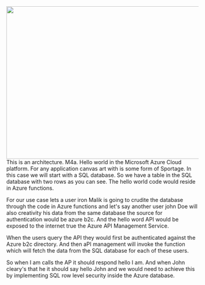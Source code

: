 
<img style="float: right;" src="https://ayn.blob.core.windows.net/github/test2.gif" width="800" height="400">

This is an architecture. M4a. Hello world in the Microsoft Azure Cloud platform. For any application canvas art with is some form of Sportage. In this case we will start with a SQL database. So we have a table in the SQL database with two rows as you can see. The hello world code would reside in Azure functions. 

For our use case lets a user iron Malik is going to crudite the database through the code in Azure functions and let's say another user john Doe will also creativity his data from the same database the source for authentication would be azure b2c. And the hello word API would be exposed to the internet true the Azure API Management Service. 

When the users query the API they would first be authenticated against the Azure b2c directory. And then aPI management will invoke the function which will fetch the data from the SQL database for each of these users. 

So when I am calls the AP it should respond hello I am. And when John cleary's that he it should say hello John and we would need to achieve this by implementing SQL row level security inside the Azure database.
